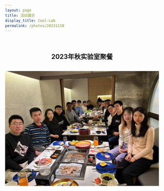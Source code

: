 ```yaml
---
layout: page
title: 活动展示
display_title: Cool-Lab
permalink: /photos/20231118
---
```

<br/>

<center><h2>2023年秋实验室聚餐</h2></center>
<br/>
<img src="../imgs/20231118img1.jpg" align="center" />
<br/>


<br/>
<br/>
<br/>